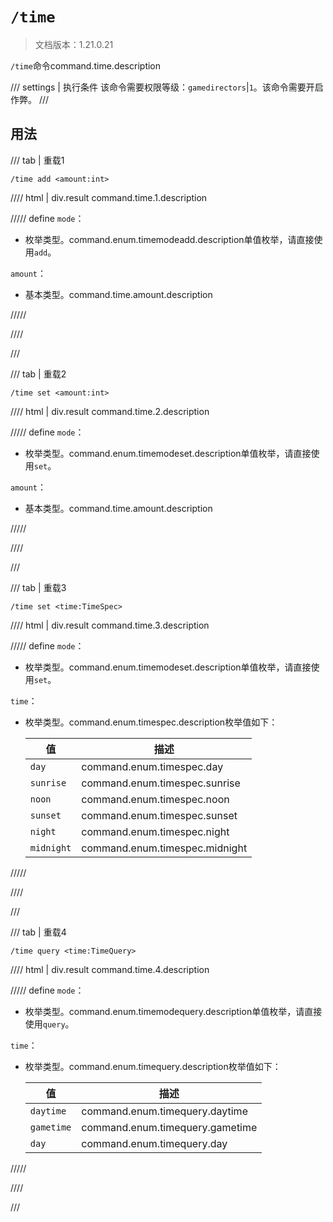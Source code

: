 # `/time`

> 文档版本：1.21.0.21

`/time`命令command.time.description

/// settings | 执行条件
该命令需要权限等级：`gamedirectors`|`1`。该命令需要开启作弊。
///

## 用法

/// tab | 重载1
```mcfunction
/time add <amount:int>
```

//// html | div.result
command.time.1.description

///// define
`mode`：<!-- md:samp TimeModeAdd -->

- 枚举类型。command.enum.timemodeadd.description单值枚举，请直接使用`add`。

`amount`：<!-- md:samp int -->

- 基本类型。command.time.amount.description


/////

////

///

/// tab | 重载2
```mcfunction
/time set <amount:int>
```

//// html | div.result
command.time.2.description

///// define
`mode`：<!-- md:samp TimeModeSet -->

- 枚举类型。command.enum.timemodeset.description单值枚举，请直接使用`set`。

`amount`：<!-- md:samp int -->

- 基本类型。command.time.amount.description


/////

////

///

/// tab | 重载3
```mcfunction
/time set <time:TimeSpec>
```

//// html | div.result
command.time.3.description

///// define
`mode`：<!-- md:samp TimeModeSet -->

- 枚举类型。command.enum.timemodeset.description单值枚举，请直接使用`set`。

`time`：<!-- md:samp TimeSpec -->

- 枚举类型。command.enum.timespec.description枚举值如下：

  |值|描述|
  |---|---|
  |`day`|command.enum.timespec.day|
  |`sunrise`|command.enum.timespec.sunrise|
  |`noon`|command.enum.timespec.noon|
  |`sunset`|command.enum.timespec.sunset|
  |`night`|command.enum.timespec.night|
  |`midnight`|command.enum.timespec.midnight|



/////

////

///

/// tab | 重载4
```mcfunction
/time query <time:TimeQuery>
```

//// html | div.result
command.time.4.description

///// define
`mode`：<!-- md:samp TimeModeQuery -->

- 枚举类型。command.enum.timemodequery.description单值枚举，请直接使用`query`。

`time`：<!-- md:samp TimeQuery -->

- 枚举类型。command.enum.timequery.description枚举值如下：

  |值|描述|
  |---|---|
  |`daytime`|command.enum.timequery.daytime|
  |`gametime`|command.enum.timequery.gametime|
  |`day`|command.enum.timequery.day|



/////

////

///
